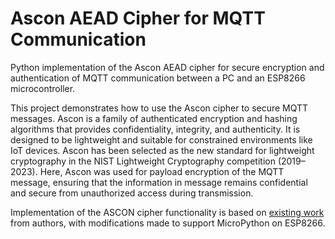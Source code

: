 # Ascon AEAD Cipher for MQTT Communication
Python implementation of the Ascon AEAD cipher for secure encryption and authentication of MQTT communication between a PC and an ESP8266 microcontroller.

This project demonstrates how to use the Ascon cipher to secure MQTT messages. Ascon is a family of authenticated encryption and hashing algorithms that provides confidentiality, integrity, and authenticity. It is designed to be lightweight and suitable for constrained environments like IoT devices. Ascon has been selected as the new standard for lightweight cryptography in the NIST Lightweight Cryptography competition (2019–2023). Here, Ascon was used for payload encryption of the MQTT message, ensuring that the information in message remains confidential and secure from unauthorized access during transmission.

Implementation of the ASCON cipher functionality is based on [existing work](https://github.com/meichlseder/pyascon) from authors, with modifications made to support MicroPython on ESP8266.

